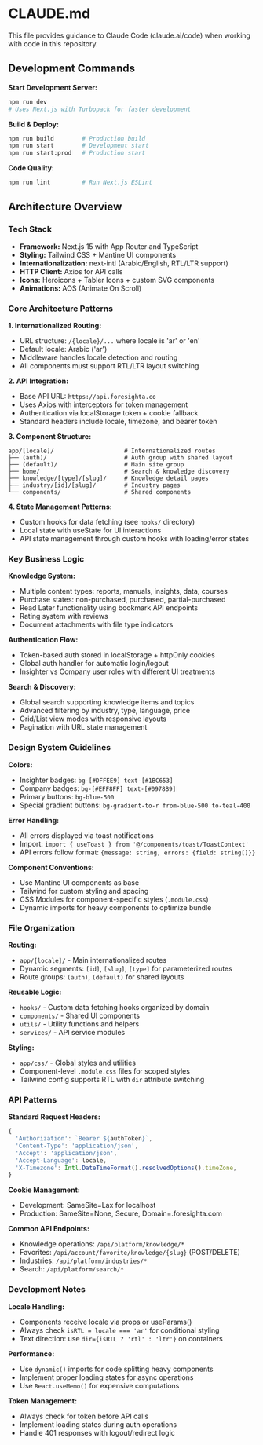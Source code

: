 # CLAUDE.md

This file provides guidance to Claude Code (claude.ai/code) when working with code in this repository.

## Development Commands

**Start Development Server:**
```bash
npm run dev
# Uses Next.js with Turbopack for faster development
```

**Build & Deploy:**
```bash
npm run build        # Production build
npm run start        # Development start
npm run start:prod   # Production start
```

**Code Quality:**
```bash
npm run lint         # Run Next.js ESLint
```

## Architecture Overview

### Tech Stack
- **Framework:** Next.js 15 with App Router and TypeScript
- **Styling:** Tailwind CSS + Mantine UI components
- **Internationalization:** next-intl (Arabic/English, RTL/LTR support)
- **HTTP Client:** Axios for API calls
- **Icons:** Heroicons + Tabler Icons + custom SVG components
- **Animations:** AOS (Animate On Scroll)

### Core Architecture Patterns

**1. Internationalized Routing:**
- URL structure: `/{locale}/...` where locale is 'ar' or 'en'
- Default locale: Arabic ('ar')
- Middleware handles locale detection and routing
- All components must support RTL/LTR layout switching

**2. API Integration:**
- Base API URL: `https://api.foresighta.co`
- Uses Axios with interceptors for token management
- Authentication via localStorage token + cookie fallback
- Standard headers include locale, timezone, and bearer token

**3. Component Structure:**
```
app/[locale]/                    # Internationalized routes
├── (auth)/                      # Auth group with shared layout
├── (default)/                   # Main site group  
├── home/                        # Search & knowledge discovery
├── knowledge/[type]/[slug]/     # Knowledge detail pages
├── industry/[id]/[slug]/        # Industry pages
└── components/                  # Shared components
```

**4. State Management Patterns:**
- Custom hooks for data fetching (see `hooks/` directory)
- Local state with useState for UI interactions
- API state management through custom hooks with loading/error states

### Key Business Logic

**Knowledge System:**
- Multiple content types: reports, manuals, insights, data, courses
- Purchase states: non-purchased, purchased, partial-purchased
- Read Later functionality using bookmark API endpoints
- Rating system with reviews
- Document attachments with file type indicators

**Authentication Flow:**
- Token-based auth stored in localStorage + httpOnly cookies
- Global auth handler for automatic login/logout
- Insighter vs Company user roles with different UI treatments

**Search & Discovery:**
- Global search supporting knowledge items and topics
- Advanced filtering by industry, type, language, price
- Grid/List view modes with responsive layouts
- Pagination with URL state management

### Design System Guidelines

**Colors:**
- Insighter badges: `bg-[#DFFEE9] text-[#1BC653]`
- Company badges: `bg-[#EFF8FF] text-[#0978B9]` 
- Primary buttons: `bg-blue-500`
- Special gradient buttons: `bg-gradient-to-r from-blue-500 to-teal-400`

**Error Handling:**
- All errors displayed via toast notifications
- Import: `import { useToast } from '@/components/toast/ToastContext'`
- API errors follow format: `{message: string, errors: {field: string[]}}`

**Component Conventions:**
- Use Mantine UI components as base
- Tailwind for custom styling and spacing
- CSS Modules for component-specific styles (`.module.css`)
- Dynamic imports for heavy components to optimize bundle

### File Organization

**Routing:**
- `app/[locale]/` - Main internationalized routes
- Dynamic segments: `[id]`, `[slug]`, `[type]` for parameterized routes  
- Route groups: `(auth)`, `(default)` for shared layouts

**Reusable Logic:**
- `hooks/` - Custom data fetching hooks organized by domain
- `components/` - Shared UI components
- `utils/` - Utility functions and helpers
- `services/` - API service modules

**Styling:**
- `app/css/` - Global styles and utilities
- Component-level `.module.css` files for scoped styles
- Tailwind config supports RTL with `dir` attribute switching

### API Patterns

**Standard Request Headers:**
```javascript
{
  'Authorization': `Bearer ${authToken}`,
  'Content-Type': 'application/json', 
  'Accept': 'application/json',
  'Accept-Language': locale,
  'X-Timezone': Intl.DateTimeFormat().resolvedOptions().timeZone,
}
```

**Cookie Management:**
- Development: SameSite=Lax for localhost
- Production: SameSite=None, Secure, Domain=.foresighta.com

**Common API Endpoints:**
- Knowledge operations: `/api/platform/knowledge/*`
- Favorites: `/api/account/favorite/knowledge/{slug}` (POST/DELETE)
- Industries: `/api/platform/industries/*`
- Search: `/api/platform/search/*`

### Development Notes

**Locale Handling:**
- Components receive locale via props or useParams()
- Always check `isRTL = locale === 'ar'` for conditional styling
- Text direction: use `dir={isRTL ? 'rtl' : 'ltr'}` on containers

**Performance:**
- Use `dynamic()` imports for code splitting heavy components
- Implement proper loading states for async operations
- Use `React.useMemo()` for expensive computations

**Token Management:**
- Always check for token before API calls
- Implement loading states during auth operations  
- Handle 401 responses with logout/redirect logic